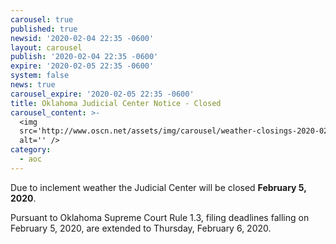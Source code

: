 ```yaml
---
carousel: true
published: true
newsid: '2020-02-04 22:35 -0600'
layout: carousel
publish: '2020-02-04 22:35 -0600'
expire: '2020-02-05 22:35 -0600'
system: false
news: true
carousel_expire: '2020-02-05 22:35 -0600'
title: Oklahoma Judicial Center Notice - Closed
carousel_content: >-
  <img
  src='http://www.oscn.net/assets/img/carousel/weather-closings-2020-02-05.jpg'
  alt='' />
category:
  - aoc
---
```

Due to inclement weather the Judicial Center will be closed **February 5, 2020**.

Pursuant to Oklahoma Supreme Court Rule 1.3, filing deadlines falling on February 5, 2020, are extended to Thursday, February 6, 2020.
